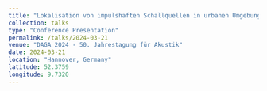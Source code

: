 ```yaml
---
title: "Lokalisation von impulshaften Schallquellen in urbanen Umgebungen"
collection: talks
type: "Conference Presentation"
permalink: /talks/2024-03-21
venue: "DAGA 2024 - 50. Jahrestagung für Akustik"
date: 2024-03-21
location: "Hannover, Germany"
latitude: 52.3759
longitude: 9.7320
---
```

